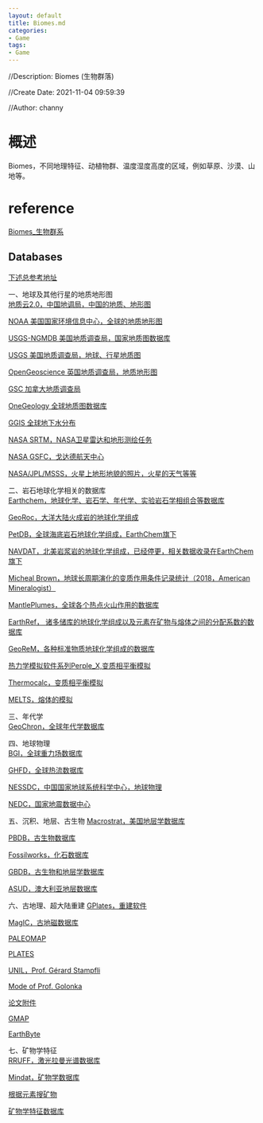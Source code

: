 ```yaml
---
layout: default
title: Biomes.md
categories:
- Game
tags:
- Game
---
```

//Description: Biomes (生物群落)

//Create Date: 2021-11-04 09:59:39

//Author: channy

# 概述 
Biomes，不同地理特征、动植物群、温度湿度高度的区域，例如草原、沙漠、山地等。



# reference
[Biomes_生物群系](http://mc.163.com/20190918/31451_833404.html)

## Databases
[下述总参考地址](https://www.zhihu.com/question/28662066/answer/1289400217)

一、地球及其他行星的地质地形图  
[地质云2.0，中国地调局，中国的地质、地形图](http://geocloud.cgs.gov.cn/#/portal/home)

[NOAA 美国国家环境信息中心，全球的地质地形图](https://www.ngdc.noaa.gov/)

[USGS-NGMDB 美国地质调查局，国家地质图数据库](https://ngmdb.usgs.gov/ngmdb/ngmdb_home.html)

[USGS 美国地质调查局，地球、行星地质图](https://www.usgs.gov/products/maps/map-topics/overview)

[OpenGeoscience 英国地质调查局，地质地形图](https://www.bgs.ac.uk/opengeoscience/)

[GSC 加拿大地质调查局](https://www.nrcan.gc.ca/maps-tools-and-publications/maps/22020)

[OneGeology 全球地质图数据库](http://www.onegeology.org/)

[GGIS 全球地下水分布](https://www.un-igrac.org/global-groundwater-information-system-ggis)

[NASA SRTM，NASA卫星雷达和地形测绘任务](http://srtm.csi.cgiar.org/)

[NASA GSFC，戈达德航天中心](https://www.nasa.gov/gsfctechnology)

[NASA/JPL/MSSS，火星上地形地貌的照片，火星的天气等等](http://www.msss.com/)

二、岩石地球化学相关的数据库  
[Earthchem，地球化学、岩石学、年代学、实验岩石学相组合等数据库](http://earthchem.org/)

[GeoRoc，大洋大陆火成岩的地球化学组成](http://georoc.mpch-mainz.gwdg.de/georoc/)

[PetDB，全球海底岩石地球化学组成，EarthChem旗下](http://www.earthchem.org/petdb)

[NAVDAT，北美岩浆岩的地球化学组成，已经停更，相关数据收录在EarthChem旗下](https://www.navdat.org/)

[Micheal Brown，地球长周期演化的变质作用条件记录统计（2018，American Mineralogist）](http://minsocam.org/msa/ammin/toc/2018/Feb2018_data/AM-18-26166.zip)

[MantlePlumes，全球各个热点火山作用的数据库](www.mantleplumes.org)

[EarthRef， 诸多储库的地球化学组成以及元素在矿物与熔体之间的分配系数的数据库](http://earthref.org/)

[GeoReM，各种标准物质地球化学组成的数据库](http://georem.mpch-mainz.gwdg.de/)

[热力学模拟软件系列Perple_X,变质相平衡模拟](http://www.perplex.ethz.ch/)

[Thermocalc，变质相平衡模拟](https://www.esc.cam.ac.uk/research/research-groups/research-projects/tim-hollands-software-pages/thermocalc)

[MELTS，熔体的模拟](http://melts.ofm-research.org/)

三、年代学  
[GeoChron，全球年代学数据库](https://www.geochron.org/)

四、地球物理  
[BGI，全球重力场数据库](http://bgi.omp.obs-mip.fr/data-products/Gravity-Databases)

[GHFD，全球热流数据库](http://www.heatflow.org/)

[NESSDC，中国国家地球系统科学中心，地球物理](http://geospace.geodata.cn/)

[NEDC，国家地震数据中心](http://data.earthquake.cn/)

五、沉积、地层、古生物
[Macrostrat，美国地层学数据库](https://macrostrat.org/)

[PBDB，古生物数据库](https://paleobiodb.org/)

[Fossilworks，化石数据库](http://fossilworks.org/)

[GBDB，古生物和地层学数据库](http://www.geobiodiversity.com/)

[ASUD，澳大利亚地层数据库](https://asud.ga.gov.au/)

六、古地理、超大陆重建
[GPlates，重建软件](http://gplates.org)

[MagIC，古地磁数据库](https://www2.earthref.org/MagIC)

[PALEOMAP](http://www.scotese.com/)

[PLATES](http://www-udc.ig.utexas.edu/external/plates/)

[UNIL，Prof. Gérard Stampfli](https://www.unil.ch/iste/en/home/menuinst/recherche/geology-and-geodynamics-of-mountain-belts/gerard-stampfli.html)

[Mode of Prof. Golonka](https://ro.uow.edu.au/smhpapers/5128/)
 
[论文附件](https://doi.org/10.5194/bg-14-5425-2017-supplement)

[GMAP](http://www.earthdynamics.org/earthhistory/)

[EarthByte](https://www.earthbyte.org/category/resources/data-models/global-regional-plate-motion-models/)

七、矿物学特征  
[RRUFF，激光拉曼光谱数据库](http://rruff.info/)

[Mindat，矿物学数据库](https://www.mindat.org/)

[根据元素搜矿物](https://www.mindat.org/chemsearch.php)

[矿物学特征数据库](http://webmineral.com/)
